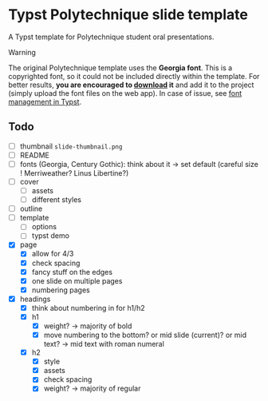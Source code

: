 # Typst Polytechnique slide template

A Typst template for Polytechnique student oral presentations.

> [!warning]
> The original Polytechnique template uses the **Georgia font**. This is a copyrighted font, so it could not be included directly within the template. For better results, **you are encouraged to [download](https://font.download/font/georgia-2) it** and add it to the project (simply upload the font files on the web app). In case of issue, see [font management in Typst](https://typst.app/docs/reference/text/text#parameters-font).

## Todo

- [ ] thumbnail `slide-thumbnail.png`
- [ ] README
- [ ] fonts (Georgia, Century Gothic): think about it -> set default (careful size ! Merriweather? Linus Libertine?)
- [ ] cover
  - [ ] assets
  - [ ] different styles
- [ ] outline
- [ ] template
  - [ ] options
  - [ ] typst demo
- [x] page
  - [x] allow for 4/3
  - [x] check spacing
  - [x] fancy stuff on the edges
  - [x] one slide on multiple pages
  - [x] numbering pages
- [x] headings
  - [x] think about numbering in for h1/h2
  - [x] h1
    - [x] weight? -> majority of bold
    - [x] move numbering to the bottom? or mid slide (current)? or mid text? -> mid text with roman numeral
  - [x] h2
    - [x] style
    - [x] assets
    - [x] check spacing
    - [x] weight? -> majority of regular
